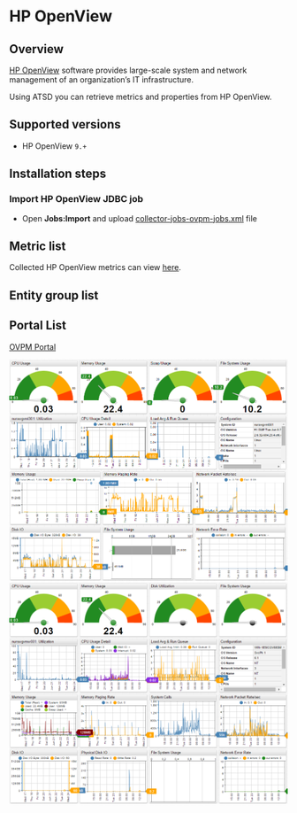 # HP OpenView
## Overview
[HP OpenView](https://h20392.www2.hp.com/portal/swdepot/displayProductInfo.do?productNumber=PERFMINFO "HP OpenView") software provides large-scale system and network management of an organization’s IT infrastructure.

Using ATSD you can retrieve metrics and properties from HP OpenView.

## Supported versions
- HP OpenView `9.+`

## Installation steps

### Import HP OpenView JDBC job
* Open **Jobs:Import** and upload [collector-jobs-ovpm-jobs.xml](collector-jobs-ovpm-jobs.xml) file



## Metric list
Collected HP OpenView metrics can view [here](metric-list.md).

## Entity group list

## Portal List
[OVPM Portal](http://axibase.com/chartlab/f9d176ac/2/)

![](images/ovpm_portal_linux.png "HP OpenView")
![](images/ovpm_portal_windows.png "ovpm_portal_windows")
